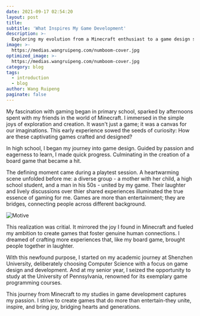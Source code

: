 ```yaml
---
date: 2021-09-17 02:54:20
layout: post
title: 
subtitle: 'What Inspires My Game Development'
description: >-
  Exploring my evolution from a Minecraft enthusiast to a game design student, this post delves into how early gaming experiences ignited my passion for creating games that connect and inspire people from all walks of life. 
image: >-
  https://medias.wangruipeng.com/numboom-cover.jpg
optimized_image: >-
  https://medias.wangruipeng.com/numboom-cover.jpg
category: blog
tags:
  - introduction
  - blog
author: Wang Ruipeng
paginate: false
---
```

My fascination with gaming began in primary school, sparked by afternoons spent with my friends in the world of Minecraft.
I immersed in the simple joys of exploration and creation. It wasn't just a game; it was a canvas for our imaginations. 
This early experience sowed the seeds of curiosity: How are these captivating games crafted and designed?

In high school, I began my journey into game design. 
Guided by passion and eagerness to learn, I made quick progress. 
Culminating in the creation of a board game that became a hit. 

The defining moment came during a playtest session. A heartwarming scene unfolded before me: a diverse group - a mother with her child, a high school student, and a man in his 50s - united by my game.
Their laughter and lively discussions over thier shared experiences illuminated the true essence of gaming for me.
Games are more than entertainment; they are bridges, connecting people across different background.

![Motive](https://medias.wangruipeng.com/Motive-1.JPG)

This realization was critial. It mirrored the joy I found in Minecraft and fueled my ambition to create games that foster genuine human connections.
I dreamed of crafting more experiences that, like my board game, brought people together in laughter.

With this newfound purpose, I started on my academic journey at Shenzhen University, deliberately choosing Computer Science with a focus on game design and development.
And at my senior year, I seized the opportunity to study at the University of Pennsylvania, renowned for its exemplary game programming courses.

This journey from Minecraft to my studies in game development captures my passion.
I strive to create games that do more than entertain-they unite, inspire, and bring joy, bridging hearts and generations.